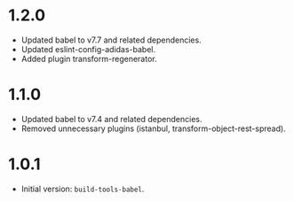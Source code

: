# 1.2.0

- Updated babel to v7.7 and related dependencies.
- Updated eslint-config-adidas-babel.
- Added plugin transform-regenerator.

# 1.1.0

- Updated babel to v7.4 and related dependencies.
- Removed unnecessary plugins (istanbul, transform-object-rest-spread).

# 1.0.1

- Initial version: `build-tools-babel`.
